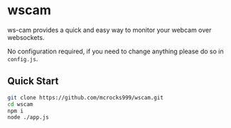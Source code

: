# wscam
ws-cam provides a quick and easy way to monitor your webcam over websockets.

No configuration required, if you need to change anything please do so in `config.js`.

Quick Start
-----------

```sh
git clone https://github.com/mcrocks999/wscam.git
cd wscam
npm i
node ./app.js
```
